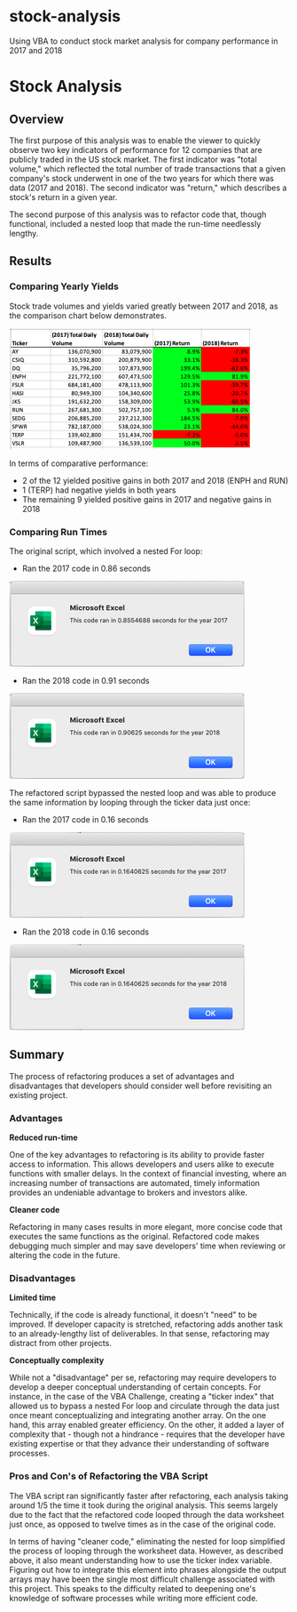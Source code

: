 # stock-analysis
Using VBA to conduct stock market analysis for company performance in 2017 and 2018
# Stock Analysis

## Overview
The first purpose of this analysis was to enable the viewer to quickly observe two key indicators  of performance for 12 companies that are publicly traded in the US stock market. The first indicator was "total volume," which reflected the total number of trade transactions that a given company's stock underwent in one of the two years for which there was data (2017 and 2018). The second indicator was "return," which describes a stock's return in a given year.

The second purpose of this analysis was to refactor code that, though functional, included a nested loop that made the run-time needlessly lengthy.

## Results

### Comparing Yearly Yields
Stock trade volumes and yields varied greatly between 2017 and 2018, as the comparison chart below demonstrates.

![Volume and Return Comparison](https://github.com/temersonzetina/stock-analysis/blob/main/Yearly_Volume_Return_Comparison.png)

In terms of comparative performance:

* 2 of the 12 yielded positive gains in both 2017 and 2018 (ENPH and RUN)
* 1 (TERP) had negative yields in both years
* The remaining 9 yielded positive gains in 2017 and negative gains in 2018

### Comparing Run Times
The original script, which involved a nested For loop:

* Ran the 2017 code in 0.86 seconds

![2017 Run-time (Original code)](https://github.com/temersonzetina/stock-analysis/blob/main/VBA_Challenge_2017_Original.png)

* Ran the 2018 code in 0.91 seconds

![2018 Run-time (Original code)](https://github.com/temersonzetina/stock-analysis/blob/main/VBA_Challenge_2018_Original.png)

The refactored script bypassed the nested loop and was able to produce the same information by looping through the ticker data just once:

* Ran the 2017 code in 0.16 seconds

![2017 Run-time (Refactored)](https://github.com/temersonzetina/stock-analysis/blob/main/VBA_Challenge_2017_Refactored.png)

* Ran the 2018 code in 0.16 seconds

![2018 Run-time (Refactored)](https://github.com/temersonzetina/stock-analysis/blob/main/VBA_Challenge_2018_Refactored.png)

## Summary
The process of refactoring produces a set of advantages and disadvantages that developers should consider well before revisiting an existing project.

### Advantages
**Reduced run-time**

One of the key advantages to refactoring is its ability to provide faster access to information. This allows developers and users alike to execute functions with smaller delays. In the context of financial investing, where an increasing number of transactions are automated, timely information provides an undeniable advantage to brokers and investors alike.

**Cleaner code**

Refactoring in many cases results in more elegant, more concise code that executes the same functions as the original. Refactored code makes debugging much simpler and may save developers' time when reviewing or altering the code in the future.

### Disadvantages

**Limited time**

Technically, if the code is already functional, it doesn't "need" to be improved. If developer capacity is stretched, refactoring adds another task to an already-lengthy list of deliverables. In that sense, refactoring may distract from other projects.

**Conceptually complexity**

While not a "disadvantage" per se, refactoring may require developers to develop a deeper conceptual understanding of certain concepts. For instance, in the case of the VBA Challenge, creating a "ticker index" that allowed us to bypass a nested For loop and circulate through the data just once meant conceptualizing and integrating another array. On the one hand, this array enabled greater efficiency. On the other, it added a layer of complexity that - though not a hindrance - requires that the developer have existing expertise or that they advance their understanding of software processes.

### Pros and Con's of Refactoring the VBA Script
The VBA script ran significantly faster after refactoring, each analysis taking around 1/5 the time it took during the original analysis. This seems largely due to the fact that the refactored code looped through the data worksheet just once, as opposed to twelve times as in the case of the original code.

In terms of having "cleaner code," eliminating the nested for loop simplified the process of looping through the worksheet data. However, as described above, it also meant understanding how to use the ticker index variable. Figuring out how to integrate this element into phrases alongside the output arrays may have been the single most difficult challenge associated with this project. This speaks to the difficulty related to deepening one's knowledge of software processes while writing more efficient code.


